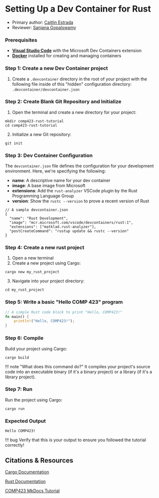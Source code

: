# Setting Up a Dev Container for Rust

* Primary author: [Caitlin Estrada](https://github.com/caitlinestrada27)
* Reviewer: [Sanjana Gopalswamy](https://github.com/sgopal08)

### Prerequisites
* [**Visual Studio Code**](https://code.visualstudio.com/) with the Microsoft Dev Containers extension
* [**Docker**](https://www.docker.com/products/docker-desktop/) installed for creating and managing containers

### Step 1: Create a new Dev Container project
1. Create a `.devcontainer` directory in the root of your project with the following file inside of this "hidden" configuration directory: `.devcontainer/devcontainer.json`

### Step 2: Create Blank Git Repository and Initialize 
1. Open the terminal and create a new directory for your project: 
```
mkdir comp423-rust-tutorial
cd comp423-rust-tutorial
```

2. Initialize a new Git repository:
```
git init
```

### Step 3: Dev Container Configuration 
The `devcontainer.json` file defines the configuration for your development environment. Here, we're specifying the following: 


* **name**: A descriptive name for your dev container 
* **image**: A base image from Microsoft 
* **extensions**: Add the `rust-analyzer` VSCode plugin by the Rust Programming Language Group
* **version**: Show the `rustc --version` to prove a recent version of Rust

```
// A sample devcontainer.json
{
  "name": "Rust Development",
  "image": "mcr.microsoft.com/vscode/devcontainers/rust:1",
  "extensions": ["matklad.rust-analyzer"],
  "postCreateCommand": "rustup update && rustc --version"
}
```

### Step 4: Create a new rust project
1. Open a new terminal
2. Create a new project using Cargo: 
```
cargo new my_rust_project 
```
3. Navigate into your project directory: 
```
cd my_rust_project
```

### Step 5: Write a basic "Hello COMP 423" program
```rust
// A simple Rust code block to print "Hello, COMP423!"
fn main() {
    println!("Hello, COMP423!");
}
```

### Step 6: Compile
Build your project using Cargo: 
``` 
cargo build
```
!!! note "What does this command do?"
    It compiles your project's source code into an executable binary (if it's a binary project) or a library (if it's a library project).


### Step 7: Run 
Run the project using Cargo:
```
cargo run
```

### Expected Output
```
Hello COMP423!
```
!!! bug
    Verify that this is your output to ensure you followed the tutorial correctly!

## Citations & Resources
[Cargo Documentation](https://doc.rust-lang.org/cargo/guide/creating-a-new-project.html)

[Rust Documentation](https://www.rust-lang.org/learn)

[COMP423 MkDocs Tutorial](https://comp423-25s.github.io/resources/MkDocs/tutorial/#what-is-a-development-dev-container)